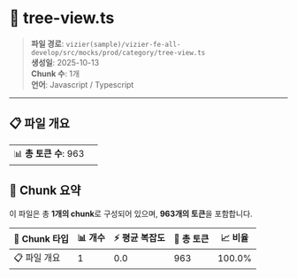 # 📄 tree-view.ts

> **파일 경로**: `vizier(sample)/vizier-fe-all-develop/src/mocks/prod/category/tree-view.ts`  
> **생성일**: 2025-10-13  
> **Chunk 수**: 1개  
> **언어**: Javascript / Typescript
---


## 📋 파일 개요

| | |
|--|--|
| 📊 **총 토큰 수**: 963 |  |






## 🧩 Chunk 요약

이 파일은 총 **1개의 chunk**로 구성되어 있으며, **963개의 토큰**을 포함합니다.

| 🧩 Chunk 타입 | 📊 개수 | ⚡ 평균 복잡도 | 📝 총 토큰 | 📈 비율 |
|---------------|--------|-------------|----------|--------|
| 📋 파일 개요 | 1 | 0.0 | 963 | 100.0% |

